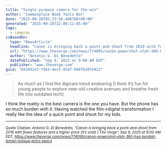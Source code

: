 ```yaml
---
title: "Single purpose camera for the win"
author: "Commonplace Book Tools Bot"
date: "2025-09-28T02:23:56.406788+00:00"
generated: "2025-09-28T22:00:11-05:00"
tags:
  - cameras
isBasedOn:
  type: "NewsArticle"
  headline: "Canon is bringing back a point-and-shoot from 2016 with fewer features and a higher price (it’s viral) | The Verge"
  url: "https://www.theverge.com/news/774095/canon-powershot-elph-360-hsa-kendall-jenner-reissue-price-specs"
  author: "Antonio G. Di Benedetto"
  datePublished: "Sep 9, 2025 at 9:00 AM EDT"
  publisher: "www.theverge.com"
guid: "643442e3-fde5-4ec5-9547-94078107e912"
---
```


> As much as I find the digicam trend endearing (I think it’s fun for young people to explore new-old creative avenues and breathe fresh life into outdated tech)

I think the reality is the best camera is the one you have. But the phone has so much burden with it. Having watched the film->digital transformation I really like the idea of a quick point and shoot for my kids.

---

<sub>Quote Citation: <cite>Antonio G. Di Benedetto, "Canon is bringing back a point-and-shoot from 2016 with fewer features and a higher price (it’s viral) | The Verge", Sep 9, 2025 at 9:00 AM EDT, <a href="https://www.theverge.com/news/774095/canon-powershot-elph-360-hsa-kendall-jenner-reissue-price-specs">https://www.theverge.com/news/774095/canon-powershot-elph-360-hsa-kendall-jenner-reissue-price-specs</a></cite></sub>